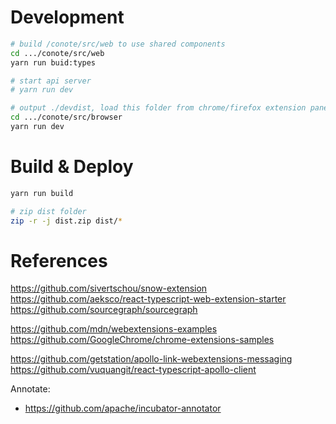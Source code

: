 # Development

```sh
# build /conote/src/web to use shared components
cd .../conote/src/web
yarn run buid:types

# start api server
# yarn run dev

# output ./devdist, load this folder from chrome/firefox extension panel 'manually'
cd .../conote/src/browser
yarn run dev
```

# Build & Deploy

```sh
yarn run build

# zip dist folder
zip -r -j dist.zip dist/*
```

# References

https://github.com/sivertschou/snow-extension
https://github.com/aeksco/react-typescript-web-extension-starter
https://github.com/sourcegraph/sourcegraph

https://github.com/mdn/webextensions-examples
https://github.com/GoogleChrome/chrome-extensions-samples

https://github.com/getstation/apollo-link-webextensions-messaging
https://github.com/vuquangit/react-typescript-apollo-client

Annotate:

- https://github.com/apache/incubator-annotator
